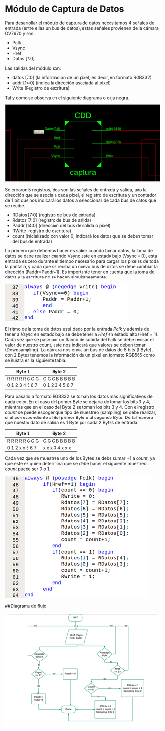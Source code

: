 
# Módulo de Captura de Datos

Para desarrollar el módulo de captura de datos necesitamos 4 señales de entrada (entre ellas un bus de datos), estas señales provienen de la cámara OV7670 y son:

* Pclk
* Vsync
* Href
* Datos [7:0]

Las salidas del módulo son:

* datos [7:0] (la información de un pixel, es decir, en formato RGB332)
* addr [14:0] (indica la dirección asociada al pixel)
* Write (Registro de escritura)

Tal y como se observa en el siguiente diagrama o caja negra.


![CAJANEGRA](./figs/cajanegra.jpg)


Se crearon 5 registros, dos son las señales de entrada y salida, uno la dirección que se asocia a cada pixel, el registro de escritura y un contador de 1 bit que nos indicará los datos a seleccionar de cada bus de datos que se recibe.

* RDatos [7:0] (registro de bus de entrada)
* Rdatos [7:0] (registro de bus de salida)
* Paddr [14:0] (dirección del bus de salida o pixel)
* RWrite (registro de escritura)
* count (inicializado con valor 0, indicará los datos que se deben tomar del bus de entrada)

Lo primero que debemos hacer es saber cuando tomar datos, la toma de datos se debe realizar cuando Vsync este en estado bajo (Vsync = 0), esta entrada es cero durante el tiempo necesario para cargar los pixeles de toda la pantalla, y cada que se reciba un nuevo bus de datos se debe cambiar la dirección (Paddr=Paddr+1). Es importante tener en cuenta que la toma de datos y la escritura no se hacen simultaneamente.

![CAPTURADATOS](./figs/Vsync.png)

El ritmo de la toma de datos está dado por la entrada *Pclk* y además de tener a *Vsync* en estado bajo se debe tener a *Href* en estado alto (Href = 1). Cada vez que se pase por un flanco de subida del Pclk se debe revisar el valor de nuestro count, este nos indicará que valores se deben tomar (Downsampling). La cámara nos envía un bus de datos de 8 bits (1 Byte), con 2 Bytes tenemos la información de un pixel en formato RGB565 como se ilustra en la siguiente tabla.

Byte 1  |  Byte 2
----------------|---------------
R R R R R G G G | G G G B B B B B
0 1 2 3 4 5 6 7 | 0 1 2 3 4 5 6 7


Para pasarlo a formato RGB332 se toman los datos más significativos de cada color. En el caso del primer Byte se dejaría de tomar los bits 3 y 4, mientras que en el caso del Byte 2 se toman los bits 3 y 4. Con el registro *count* se puede escoger que tipo de muestreo (sampling) se debe realizar, si el correspondiente al del primer Byte o al segundo Byte. De tal manera que nuestro dato de salida es 1 Byte por cada  2 Bytes de entrada.

Byte 1  |  Byte 2
----------------|---------------
R R R R R G G G | G G G B B B B B
0 1 2 x x 5 6 7 | x x x 3 4 x x x


Cada vez que se muestree uno de los Bytes se debe sumar +1 a *count*, ya que este es quien determina que se debe hacer el siguiente muestreo. *count* puede ser 0 o 1. 


![DOWNSAMPLING](./figs/Sampling.png)

##Diagrama de flujo

![DIAGRAMA](./figs/DiagramadeFlujo.png)

